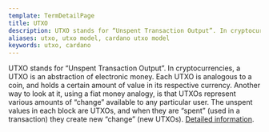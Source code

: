 ```yaml
---
template: TermDetailPage
title: UTXO
description: UTXO stands for “Unspent Transaction Output”. In cryptocurrencies, a UTXO is an abstraction of electronic money. Each UTXO is analogous to a coin, and holds a certain amount of value in its respective currency. 
aliases: utxo, utxo model, cardano utxo model
keywords: utxo, cardano
---
```


UTXO stands for “Unspent Transaction Output”. In cryptocurrencies, a UTXO is an abstraction of electronic money. Each UTXO is analogous to a coin, and holds a certain amount of value in its respective currency. Another way to look at it, using a fiat money analogy, is that UTXOs represent various amounts of “change” available to any particular user. The unspent values in each block are UTXOs, and when they are “spent” (used in a transaction) they create new “change” (new UTXOs). [Detailed information](https://medium.com/bitbees/what-the-heck-is-utxo-ca68f2651819).

<YoutubeVideo url="https://www.youtube.com/watch?v=hKft6E4K8KY" description="Video explaining the UTXO Model" />
